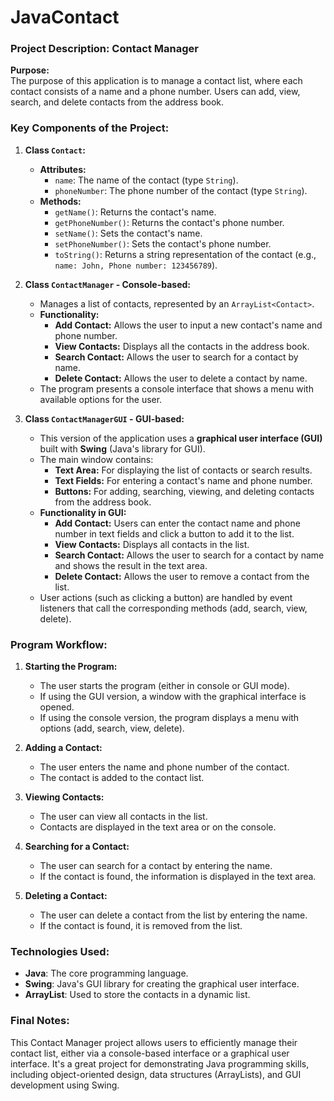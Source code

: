 # JavaContact



### **Project Description: Contact Manager**

**Purpose:**  
The purpose of this application is to manage a contact list, where each contact consists of a name and a phone number. Users can add, view, search, and delete contacts from the address book.

### **Key Components of the Project:**

1. **Class `Contact`:**
   - **Attributes:**
     - `name`: The name of the contact (type `String`).
     - `phoneNumber`: The phone number of the contact (type `String`).
   - **Methods:**
     - `getName()`: Returns the contact's name.
     - `getPhoneNumber()`: Returns the contact's phone number.
     - `setName()`: Sets the contact's name.
     - `setPhoneNumber()`: Sets the contact's phone number.
     - `toString()`: Returns a string representation of the contact (e.g., `name: John, Phone number: 123456789`).

2. **Class `ContactManager` - Console-based:**
   - Manages a list of contacts, represented by an `ArrayList<Contact>`.
   - **Functionality:**
     - **Add Contact:** Allows the user to input a new contact's name and phone number.
     - **View Contacts:** Displays all the contacts in the address book.
     - **Search Contact:** Allows the user to search for a contact by name.
     - **Delete Contact:** Allows the user to delete a contact by name.
   - The program presents a console interface that shows a menu with available options for the user.

3. **Class `ContactManagerGUI` - GUI-based:**
   - This version of the application uses a **graphical user interface (GUI)** built with **Swing** (Java's library for GUI).
   - The main window contains:
     - **Text Area:** For displaying the list of contacts or search results.
     - **Text Fields:** For entering a contact's name and phone number.
     - **Buttons:** For adding, searching, viewing, and deleting contacts from the address book.
   - **Functionality in GUI:**
     - **Add Contact:** Users can enter the contact name and phone number in text fields and click a button to add it to the list.
     - **View Contacts:** Displays all contacts in the list.
     - **Search Contact:** Allows the user to search for a contact by name and shows the result in the text area.
     - **Delete Contact:** Allows the user to remove a contact from the list.
   - User actions (such as clicking a button) are handled by event listeners that call the corresponding methods (add, search, view, delete).

### **Program Workflow:**

1. **Starting the Program:**
   - The user starts the program (either in console or GUI mode).
   - If using the GUI version, a window with the graphical interface is opened.
   - If using the console version, the program displays a menu with options (add, search, view, delete).

2. **Adding a Contact:**
   - The user enters the name and phone number of the contact.
   - The contact is added to the contact list.

3. **Viewing Contacts:**
   - The user can view all contacts in the list.
   - Contacts are displayed in the text area or on the console.

4. **Searching for a Contact:**
   - The user can search for a contact by entering the name.
   - If the contact is found, the information is displayed in the text area.

5. **Deleting a Contact:**
   - The user can delete a contact from the list by entering the name.
   - If the contact is found, it is removed from the list.

### **Technologies Used:**
- **Java**: The core programming language.
- **Swing**: Java's GUI library for creating the graphical user interface.
- **ArrayList**: Used to store the contacts in a dynamic list.

### **Final Notes:**
This Contact Manager project allows users to efficiently manage their contact list, either via a console-based interface or a graphical user interface. It's a great project for demonstrating Java programming skills, including object-oriented design, data structures (ArrayLists), and GUI development using Swing.
